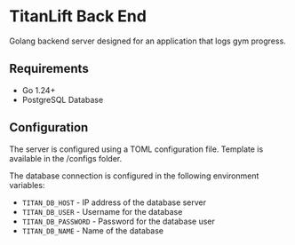# TitanLift Back End

Golang backend server designed for an application that logs gym progress.


## Requirements
* Go 1.24+
* PostgreSQL Database

## Configuration

The server is configured using a TOML configuration file. Template is available in the /configs folder.

The database connection is configured in the following environment variables:

- `TITAN_DB_HOST` - IP address of the database server
- `TITAN_DB_USER` - Username for the database
- `TITAN_DB_PASSWORD` - Password for the database user
- `TITAN_DB_NAME` - Name of the database


